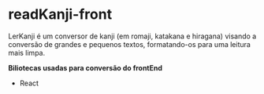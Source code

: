 # readKanji-front

LerKanji é um conversor de kanji (em romaji, katakana e hiragana) visando a conversão de grandes e pequenos textos, formatando-os para uma leitura mais limpa.

__Biliotecas usadas para conversão do frontEnd__
 * React
